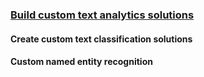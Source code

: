 ### [Build custom text analytics solutions](https://learn.microsoft.com/en-us/training/paths/build-custom-text-analytics/)
#### Create custom text classification solutions
#### Custom named entity recognition
